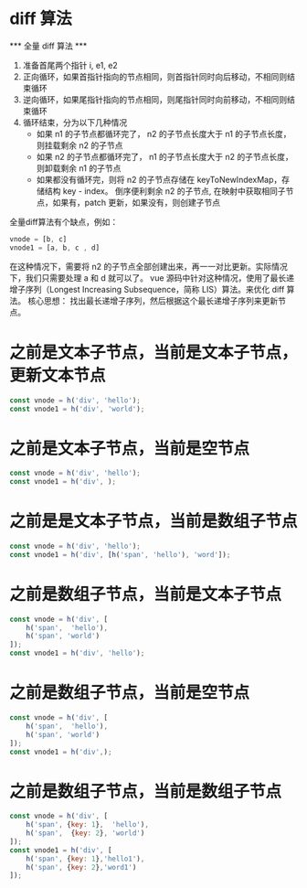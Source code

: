 # diff 算法

*** 全量 diff 算法 ***
1. 准备首尾两个指针 i, e1, e2
2. 正向循环，如果首指针指向的节点相同，则首指针同时向后移动，不相同则结束循环
3. 逆向循环，如果尾指针指向的节点相同，则尾指针同时向前移动，不相同则结束循环
4. 循环结束，分为以下几种情况
    + 如果 n1 的子节点都循环完了， n2 的子节点长度大于 n1 的子节点长度，则挂载剩余 n2 的子节点
    + 如果 n2 的子节点都循环完了， n1 的子节点长度大于 n2 的子节点长度，则卸载剩余 n1 的子节点
    + 如果都没有循环完，则将 n2 的子节点存储在 keyToNewIndexMap，存储结构 key - index。
        倒序便利剩余 n2 的子节点, 在映射中获取相同子节点，如果有，patch 更新，如果没有，则创建子节点

全量diff算法有个缺点，例如：
``` js
vnode = [b, c]
vnode1 = [a, b, c , d]
```

在这种情况下，需要将 n2 的子节点全部创建出来，再一一对比更新。实际情况下，我们只需要处理 a 和 d 就可以了。
vue 源码中针对这种情况，使用了最长递增子序列（Longest Increasing Subsequence，简称 LIS）算法。来优化 diff 算法。
<a href="https://zh.wikipedia.org/wiki/%E6%9C%80%E9%95%BF%E9%80%92%E5%A2%9E%E5%AD%90%E5%BA%8F%E5%88%97"></a>
核心思想： 找出最长递增子序列，然后根据这个最长递增子序列来更新节点。




# 之前是文本子节点，当前是文本子节点， 更新文本节点

```js
const vnode = h('div', 'hello');
const vnode1 = h('div', 'world');
```

# 之前是文本子节点，当前是空节点
```js
const vnode = h('div', 'hello');
const vnode1 = h('div', );
```

# 之前是是文本子节点，当前是数组子节点
```js
const vnode = h('div', 'hello');
const vnode1 = h('div', [h('span', 'hello'), 'word']);
```


# 之前是数组子节点，当前是文本子节点

```js
const vnode = h('div', [
    h('span',  'hello'),
    h('span', 'world')
]);
const vnode1 = h('div', 'hello');
```

# 之前是数组子节点，当前是空节点

```js
const vnode = h('div', [
    h('span',  'hello'),
    h('span', 'world')
]);
const vnode1 = h('div',);

```

# 之前是数组子节点，当前是数组子节点
```js
const vnode = h('div', [
    h('span', {key: 1},  'hello'),
    h('span',  {key: 2}, 'world')
]);
const vnode1 = h('div', [
    h('span', {key: 1},'hello1'),
    h('span', {key: 2},'word1')
]);
```
